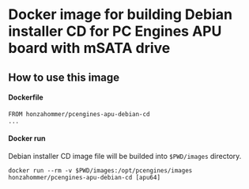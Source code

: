 # Docker image for building Debian installer CD for PC Engines APU board with mSATA drive

## How to use this image

#### Dockerfile

```
FROM honzahommer/pcengines-apu-debian-cd
...
```

#### Docker run

Debian installer CD image file will be builded into `$PWD/images` directory.

```
docker run --rm -v $PWD/images:/opt/pcengines/images honzahommer/pcengines-apu-debian-cd [apu64]
```
